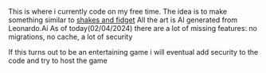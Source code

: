 This is where i currently code on my free time.
The idea is to make something similar to [shakes and fidget](https://sfgame.net/)
All the art is AI generated from Leonardo.Ai
As of today(02/04/2024) there are a lot of missing features: no migrations, no cache, a lot of security

If this turns out to be an entertaining game i will eventual add security to the code and try to host the game

